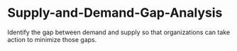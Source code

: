 # Supply-and-Demand-Gap-Analysis
Identify the gap between demand and supply so that organizations can take action to minimize those gaps.
